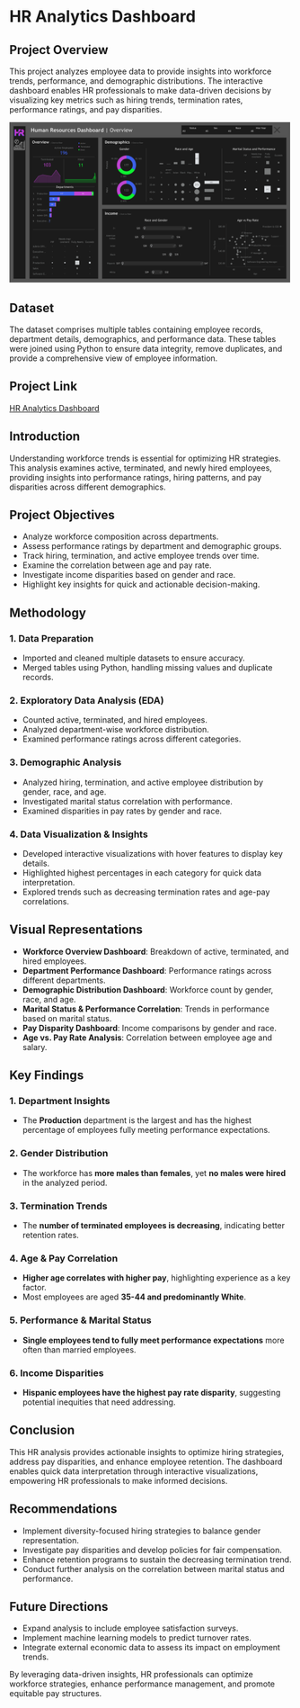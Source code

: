 # HR Analytics Dashboard

## Project Overview
This project analyzes employee data to provide insights into workforce trends, performance, and demographic distributions. The interactive dashboard enables HR professionals to make data-driven decisions by visualizing key metrics such as hiring trends, termination rates, performance ratings, and pay disparities.

<img src="https://github.com/rubythedev/HR-Analysis/blob/main/HR%20_%20Summary.png" width="500">

## Dataset
The dataset comprises multiple tables containing employee records, department details, demographics, and performance data. These tables were joined using Python to ensure data integrity, remove duplicates, and provide a comprehensive view of employee information.

## Project Link
[HR Analytics Dashboard](https://public.tableau.com/app/profile/ruby.nunez/viz/HRAnalysis_17379481204300/HRSummary?publish=yes)

## Introduction
Understanding workforce trends is essential for optimizing HR strategies. This analysis examines active, terminated, and newly hired employees, providing insights into performance ratings, hiring patterns, and pay disparities across different demographics.

## Project Objectives
- Analyze workforce composition across departments.
- Assess performance ratings by department and demographic groups.
- Track hiring, termination, and active employee trends over time.
- Examine the correlation between age and pay rate.
- Investigate income disparities based on gender and race.
- Highlight key insights for quick and actionable decision-making.

## Methodology
### 1. Data Preparation
   - Imported and cleaned multiple datasets to ensure accuracy.
   - Merged tables using Python, handling missing values and duplicate records.
   
### 2. Exploratory Data Analysis (EDA)
   - Counted active, terminated, and hired employees.
   - Analyzed department-wise workforce distribution.
   - Examined performance ratings across different categories.

### 3. Demographic Analysis
   - Analyzed hiring, termination, and active employee distribution by gender, race, and age.
   - Investigated marital status correlation with performance.
   - Examined disparities in pay rates by gender and race.

### 4. Data Visualization & Insights
   - Developed interactive visualizations with hover features to display key details.
   - Highlighted highest percentages in each category for quick data interpretation.
   - Explored trends such as decreasing termination rates and age-pay correlations.

## Visual Representations
- **Workforce Overview Dashboard**: Breakdown of active, terminated, and hired employees.
- **Department Performance Dashboard**: Performance ratings across different departments.
- **Demographic Distribution Dashboard**: Workforce count by gender, race, and age.
- **Marital Status & Performance Correlation**: Trends in performance based on marital status.
- **Pay Disparity Dashboard**: Income comparisons by gender and race.
- **Age vs. Pay Rate Analysis**: Correlation between employee age and salary.

## Key Findings
### 1. Department Insights
   - The **Production** department is the largest and has the highest percentage of employees fully meeting performance expectations.

### 2. Gender Distribution
   - The workforce has **more males than females**, yet **no males were hired** in the analyzed period.

### 3. Termination Trends
   - The **number of terminated employees is decreasing**, indicating better retention rates.

### 4. Age & Pay Correlation
   - **Higher age correlates with higher pay**, highlighting experience as a key factor.
   - Most employees are aged **35-44 and predominantly White**.

### 5. Performance & Marital Status
   - **Single employees tend to fully meet performance expectations** more often than married employees.

### 6. Income Disparities
   - **Hispanic employees have the highest pay rate disparity**, suggesting potential inequities that need addressing.

## Conclusion
This HR analysis provides actionable insights to optimize hiring strategies, address pay disparities, and enhance employee retention. The dashboard enables quick data interpretation through interactive visualizations, empowering HR professionals to make informed decisions.

## Recommendations
- Implement diversity-focused hiring strategies to balance gender representation.
- Investigate pay disparities and develop policies for fair compensation.
- Enhance retention programs to sustain the decreasing termination trend.
- Conduct further analysis on the correlation between marital status and performance.

## Future Directions
- Expand analysis to include employee satisfaction surveys.
- Implement machine learning models to predict turnover rates.
- Integrate external economic data to assess its impact on employment trends.

By leveraging data-driven insights, HR professionals can optimize workforce strategies, enhance performance management, and promote equitable pay structures.
